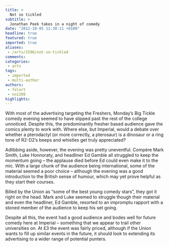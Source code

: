 ```yaml
---
title: >
  Not so tickled
subtitle: >
  Jonathan Peek takes in a night of comedy
date: "2012-10-05 11:30:11 +0100"
headline: true
featured: true
imported: true
aliases:
 - /arts/2596/not-so-tickled
comments:
categories:
 - arts
tags:
 - imported
 - multi-author
authors:
 - felart
 - nn1209
highlights:
---
```


With most of the advertising targeting the Freshers, Monday’s Big Tickle comedy evening seemed to have slipped past the rest of the college unnoticed. Despite this, the predominantly fresher based audience gave the comics plenty to work with. Where else, but Imperial, would a debate over whether a pterodactyl (or more correctly, a pterosaur) is a dinosaur or a ring tone of R2-D2’s beeps and whistles get truly appreciated?

Adlibbing aside, however, the evening was pretty uneventful. Compère Mark Smith, Luke Honnoraty, and headliner Ed Gamble all struggled to keep the momentum going – the applause died before Ed could even make it to the mic. With a large chunk of the audience being international, some of the material seemed a poor choice – although the evening was a good introduction to the British sense of humour, which may yet prove helpful as they start their courses.

Billed by the Union as “some of the best young comedy stars”, they got it right on the head. Mark and Luke seemed to struggle though their material and even the headliner, Ed Gamble, resorted to an impromptu rapport with a stoned member of the audience to keep his set going.

Despite all this, the event had a good audience and bodes well for future comedy here at Imperial – something that we appear to trail other universities on. At £3 the event was fairly priced, although if the Union wants to fill up similar events in the future, it should look to extending its advertising to a wider range of potential punters.
